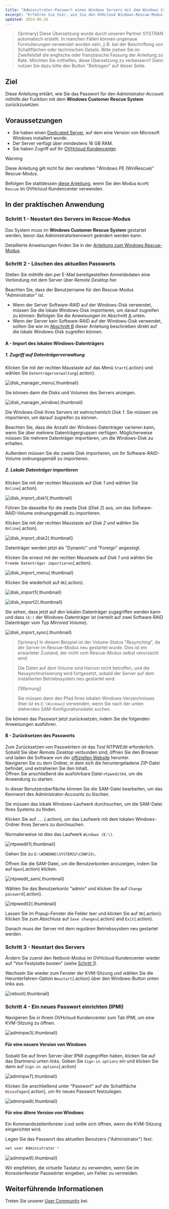 ```yaml
---
title: "Administrator-Passwort eines Windows Servers mit dem Windows Customer Rescue System zurücksetzen"
excerpt: "Erfahren Sie hier, wie Sie den OVHcloud Windows-Rescue-Modus verwenden, um das Passwort des Administrator-Accounts auf einem Windows Dedicated Server zurückzusetzen"
updated: 2024-06-26
---
```


> [!primary]
> Diese Übersetzung wurde durch unseren Partner SYSTRAN automatisch erstellt. In manchen Fällen können ungenaue Formulierungen verwendet worden sein, z.B. bei der Beschriftung von Schaltflächen oder technischen Details. Bitte ziehen Sie im Zweifelsfall die englische oder französische Fassung der Anleitung zu Rate. Möchten Sie mithelfen, diese Übersetzung zu verbessern? Dann nutzen Sie dazu bitte den Button "Beitragen" auf dieser Seite.
>

## Ziel

Diese Anleitung erklärt, wie Sie das Passwort für den Administrator-Account mithilfe der Funktion mit dem **Windows Customer Rescue System** zurückzusetzen.

## Voraussetzungen

- Sie haben einen [Dedicated Server](/links/bare-metal/bare-metal), auf dem eine Version von Microsoft Windows installiert wurde.
- Der Server verfügt über mindestens 16 GB RAM.
- Sie haben Zugriff auf Ihr [OVHcloud Kundencenter](/links/manager).

> [!warning]
>
> Diese Anleitung gilt nicht für den veralteten "Windows PE (WinRescue)" Rescue-Modus.
>
> Befolgen Sie stattdessen [diese Anleitung](/pages/bare_metal_cloud/dedicated_servers/changing-admin-password-on-windows), wenn Sie den Modus `WinPE Rescue` im OVHcloud Kundencenter verwenden.

## In der praktischen Anwendung

### Schritt 1 - Neustart des Servers im Rescue-Modus <a name="step1"></a>

Das System muss im **Windows Customer Rescue System** gestartet werden, bevor das Administratorkennwort geändert werden kann.

Detaillierte Anweisungen finden Sie in der [Anleitung zum Windows Rescue-Modus](/pages/bare_metal_cloud/dedicated_servers/rescue-customer-windows).

### Schritt 2 - Löschen des aktuellen Passworts <a name="step2"></a>

Stellen Sie mithilfe den per E-Mail bereitgestellten Anmeldedaten eine Verbindung mit dem Server über *Remote Desktop* her.

Beachten Sie, dass der Benutzername für den Rescue-Modus "Administrator" ist.

- Wenn der Server Software-RAID auf der Windows-Disk verwendet, müssen Sie die lokale Windows-Disk importieren, um darauf zugreifen zu können: Befolgen Sie die Anweisungen im Abschnitt [A](#sectionA) unten.
- Wenn der Server kein Software-RAID auf der Windows-Disk verwendet, sollten Sie wie im [Abschnitt B](#sectionB) dieser Anleitung beschrieben direkt auf die lokale Windows-Disk zugreifen können.

#### A - Import des lokalen Windows-Datenträgers <a name="sectionA"></a>

##### 1. Zugriff auf Datenträgerverwaltung

Klicken Sie mit der rechten Maustaste auf das Menü `Start`{.action} und wählen Sie `Datenträgerverwaltung`{.action}.

![disk_manager_menu](images/disk_manager_menu.png){.thumbnail}

Sie können dann die Disks und Volumes des Servers anzeigen.

![disk_manager_window](images/disk_manager_window1.png){.thumbnail}

Die Windows-Disk Ihres Servers ist wahrscheinlich *Disk 1*. Sie müssen sie importieren, um darauf zugreifen zu können.

Beachten Sie, dass die Anzahl der Windows-Datenträger variieren kann, wenn Sie über mehrere Datenträgergruppen verfügen. Möglicherweise müssen Sie mehrere Datenträger importieren, um die Windows-Disk zu erhalten.

Außerdem müssen Sie die zweite Disk importieren, um Ihr Software-RAID-Volume ordnungsgemäß zu importieren.

##### 2. Lokale Datenträger importieren

Klicken Sie mit der rechten Maustaste auf *Disk 1* und wählen Sie `Online`{.action}.

![disk_import_disk1](images/disk_manager_disk1on.png){.thumbnail}

Führen Sie dasselbe für die zweite Disk (*Disk 2*) aus, um das Software-RAID-Volume ordnungsgemäß zu importieren.

Klicken Sie mit der rechten Maustaste auf *Disk 2* und wählen Sie `Online`{.action}.

![disk_import_disk2](images/disk_manager_disk2on.png){.thumbnail}

Datenträger werden jetzt als "Dynamic" und "Foreign" angezeigt.

Klicken Sie erneut mit der rechten Maustaste auf *Disk 1* und wählen Sie `Fremde Datenträger importieren`{.action}.

![disk_import_menu](images/disk_manager_diskimport.png){.thumbnail}

Klicken Sie wiederholt auf `OK`{.action}.

![disk_import1](images/disk_import1.png){.thumbnail}

![disk_import2](images/disk_import2.png){.thumbnail}

Sie sehen, dass jetzt auf den lokalen Datenträger zugegriffen werden kann und dass `(E:)` der Windows-Datenträger ist (verteilt auf zwei Software RAID Datenträger vom Typ *Mirrored Volume*).

![disk_import_sync](images/disk_import_sync.png){.thumbnail}

> [!primary]
> In diesem Beispiel ist der Volume-Status "*Resynching*", da der Server im Rescue-Modus neu gestartet wurde. Dies ist ein erwarteter Zustand, der nicht vom Rescue-Modus selbst verursacht wird.
>
> Die Daten auf dem Volume sind hiervon nicht betroffen, und die Neusynchronisierung wird fortgesetzt, sobald der Server auf dem installierten Betriebssystem neu gestartet wird.

> [!Warnung]
>
> Sie müssen dann den Pfad Ihres lokalen Windows-Verzeichnisses (hier ist es `E:\Windows`) verwenden, wenn Sie nach der unten stehenden SAM-Konfigurationsdatei suchen.

Sie können das Passwort jetzt zurücksetzen, indem Sie die folgenden Anweisungen ausführen.

#### B - Zurücksetzen des Passworts <a name="sectionB"></a>

Zum Zurücksetzen von Passwörtern ist das Tool NTPWEdit erforderlich.<br>
Sobald Sie über *Remote Desktop* verbunden sind, öffnen Sie den Browser und laden die Software von der [offiziellen Website](http://www.cdslow.org.ru/files/ntpwedit/ntpwed07.zip) herunter.<br>
Navigieren Sie zu dem Ordner, in dem sich die heruntergeladene ZIP-Datei befindet, und extrahieren Sie den Inhalt.<br>
Öffnen Sie anschließend die ausführbare Datei `ntpwedit64`, um die Anwendung zu starten.

In dieser Benutzeroberfläche können Sie die SAM-Datei bearbeiten, um das Kennwort des Administrator-Accounts zu löschen.

Sie müssen das lokale Windows-Laufwerk durchsuchen, um die SAM-Datei Ihres Systems zu finden.

Klicken Sie auf `...`{.action}, um das Laufwerk mit dem lokalen Windows-Ordner Ihres Servers zu durchsuchen.

Normalerweise ist dies das Laufwerk `Windows (E:\)`.

![ntpwedit1](images/ntpwedit_1.png){.thumbnail}

Gehen Sie zu `E:\WINDOWS\SYSTEM32\CONFIG\`.

Öffnen Sie die SAM-Datei, um die Benutzerkonten anzuzeigen, indem Sie auf `Open`{.action} klicken.

![ntpwedit_sam](images/SAM.png){.thumbnail}

Wählen Sie das Benutzerkonto "admin" und klicken Sie auf `Change password`{.action}.

![ntpwedit2](images/ntpwedit_2.png){.thumbnail}

Lassen Sie im Popup-Fenster die Felder leer und klicken Sie auf `OK`{.action}. Klicken Sie zum Abschluss auf `Save changes`{.action} and `Exit`{.action}.

Danach muss der Server mit dem regulären Betriebssystem neu gestartet werden.

### Schritt 3 - Neustart des Servers <a name="step3"></a>

Ändern Sie zuerst den Netboot-Modus im OVHcloud Kundencenter wieder auf "Von Festplatte booten" (siehe [Schritt 1](#step1)).

Wechseln Sie wieder zum Fenster der KVM-Sitzung und wählen Sie die Herunterfahren-Option `Neustart`{.action} über den Windows-Button unten links aus. 

![reboot](/pages/assets/screens/control_panel/bare-metal-dedicated/cp_dedicated_restart.png){.thumbnail}

### Schritt 4 - Ein neues Passwort einrichten (IPMI) <a name="step4"></a>

Navigieren Sie in Ihrem OVHcloud Kundencenter zum Tab IPMI, um eine KVM-Sitzung zu öffnen.

![adminpw3](images/adminpw3.png){.thumbnail}

#### Für eine neuere Version von Windows

Sobald Sie auf Ihren Server über IPMI zugegriffen haben, klicken Sie auf das Startmenü unten links. Geben Sie `Sign-in options` ein und klicken Sie dann auf `Sign-in options`{.action}

![adminpw7](images/adminpw7.png){.thumbnail}

Klicken Sie anschließend unter "Passwort" auf die Schaltfläche `Hinzufügen`{.action}, um Ihr neues Passwort festzulegen.

![adminpw8](images/adminpw8.png){.thumbnail}

#### Für eine ältere Version von Windows

Ein Kommandozeilenfenster (`cmd`) sollte sich öffnen, wenn die KVM-Sitzung eingerichtet wird.

Legen Sie das Passwort des aktuellen Benutzers ("Administrator") fest:

```bash
net user Administrator *
```

![adminpw9](images/adminpw9.png){.thumbnail}

Wir empfehlen, die virtuelle Tastatur zu verwenden, wenn Sie im Konsolenfenster Passwörter eingeben, um Fehler zu vermeiden.

## Weiterführende Informationen

Treten Sie unserer [User Community](/links/community) bei.